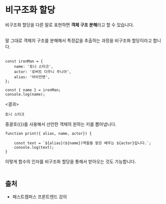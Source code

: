 # 비구조화 할당

비구조화 할당을 다른 말로 표현하면 **객체 구조 분해**라고 할 수 있습니다.<br><br>

말 그대로 객체의 구조를 분해해서 특정값을 추출하는 과정을 비구조화 할당이라고 합니다.<br><br>

```
const ironMan = {
    name: '토니 스타크',
    actor: '로버트 다우니 주니어',
    alias: '아이언맨',
};

const { name } = ironMan;
console.log(name);
```
<결과><br>
```
토니 스타크
```

중괄호({})를 사용해서 선언한 객체의 원하는 키를 뽑아냅니다.

```
function print({ alias, name, actor}) {
    
    const text = `${alias}(${name})역할을 맡은 배우는 ${actor}입니다.`;
    console.log(text);
}
```
이렇게 함수의 인자를 비구조화 할당을 통해서 받아오는 것도 가능합니다.<br><br>

## 출처 
* 패스트캠퍼스 프론트엔드 강의